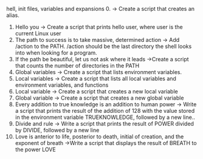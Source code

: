 hell, init files, variables and expansions
0. <o> -> Create a script that creates an alias.
1.  Hello you -> Create a script that prints hello user, where user is the current Linux user
2. The path to success is to take massive, determined action -> Add /action to the PATH. /action should be the last directory the shell looks into when looking for a program.
3. If the path be beautiful, let us not ask where it leads ->Create a script that counts the number of directories in the PATH
4. Global variables -> Create a script that lists environment variables.
5. Local variables -> Create a script that lists all local variables and environment variables, and functions
6.  Local variable -> Create a script that creates a new local variable
7. Global variable -> Create a script that creates a new global variable
8. Every addition to true knowledge is an addition to human power -> Write a script that prints the result of the addition of 128 with the value stored in the environment variable TRUEKNOWLEDGE, followed by a new line..
9. Divide and rule -> Write a script that prints the result of POWER divided by DIVIDE, followed by a new line
10.  Love is anterior to life, posterior to death, initial of creation, and the exponent of breath ->Write a script that displays the result of BREATH to the power LOVE
